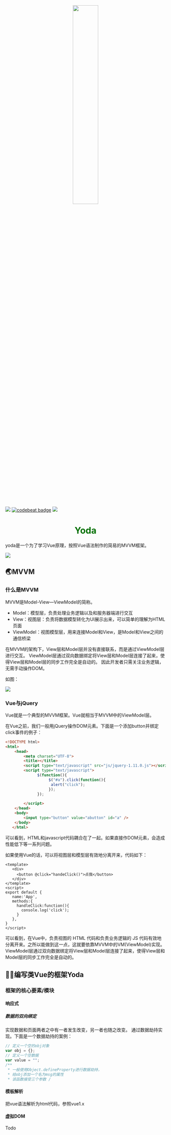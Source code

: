 <div  align="center">    
    <img src="http://lishengyu.xyz/yoda.png" width ="40%"  align="center"/>
</div>

![](https://img.shields.io/badge/language-javascript-yellow.svg)   [![codebeat badge](https://codebeat.co/badges/455e8bf3-684d-4c8b-8041-cb5aa6ad75b1)](https://codebeat.co/projects/github-com-aituring-yoda-master) ![](https://img.shields.io/badge/license-MIT-000000.svg)




<center><h1><font color="rgb(167, 200, 34)">Yoda</font></h1></center>




yoda是一个为了学习Vue原理，按照Vue语法制作的简易的MVVM框架。

![](https://fontmeme.com/permalink/200413/e908ed3e184539c90070d0ff2abb12d8.png)



## 🌏MVVM

### 什么是MVVM

MVVM是Model-View—ViewModel的简称。

- Model：模型层，负责处理业务逻辑以及和服务器端进行交互
- View：视图层：负责将数据模型转化为UI展示出来，可以简单的理解为HTML页面
- ViewModel：视图模型层，用来连接Model和View，是Model和View之间的通信桥梁

在MVVM的架构下，View层和Model层并没有直接联系，而是通过ViewModel层进行交互。 ViewModel层通过双向数据绑定将View层和Model层连接了起来，使得View层和Model层的同步工作完全是自动的。
因此开发者只需关注业务逻辑，无需手动操作DOM。

如图：

![](http://lishengyu.xyz/mvvm.png)

### Vue与jQuery

Vue就是一个典型的MVVM框架。Vue就相当于MVVM中的ViewModel层。

在Vue之前，我们一般用jQuery操作DOM元素。下面是一个添加button并绑定click事件的例子：

```html
<!DOCTYPE html>
<html>
	<head>
		<meta charset="UTF-8">
		<title></title>
		<script type="text/javascript" src="js/jquery-1.11.0.js"></script>
		<script type="text/javascript">
			  $(function(){
			  	   $("#a").click(function(){			  	   			 
			  	    alert("click");
			  	   });			  			 		  				  	
			  });
			 
		</script>
	</head>
	<body>
		<input type="button" value="abutton" id="a" />
    </body>
   </html> 
```
可以看到，HTML和javascript代码耦合在了一起。如果直接作DOM元素，会造成性能低下等一系列问题。

如果使用Vue的话，可以将视图层和模型层有效地分离开来，代码如下：

```vue
<template>
   <div>
     <button @click="handeClick()">点我</button>
   </div>
</template>
<script>
export default {
   name:'App',
   methods:{
     handleClick:function(){
       console.log('click');
     }
   },
}
</script>
```
可以看到，在Vue中，负责视图的 HTML 代码和负责业务逻辑的 JS 代码有效地分离开来。之所以能做到这一点，这就要依靠MVVM中的VM(ViewModel)实现。ViewModel层通过双向数据绑定将View层和Model层连接了起来，使得View层和Model层的同步工作完全是自动的。

## 🐱‍💻编写类Vue的框架Yoda

### 框架的核心要素/模块

#### 响应式

##### 数据的双向绑定
实现数据和页面两者之中有一者发生改变，另一者也随之改变。
通过数据劫持实现。下面是一个数据劫持的案例：

```javascript
// 定义一个空的obj对象
var obj = {};
// 定义一个空数据
var value = "";
/**
 * 一般使用Object.defineProperty进行数据劫持，
 * 给obj添加一个名为msg的属性
 * 该函数接受三个参数 /
```

#### 模板解析
把vue语法解析为html代码，参照vue1.x
#### 虚拟DOM
Todo



